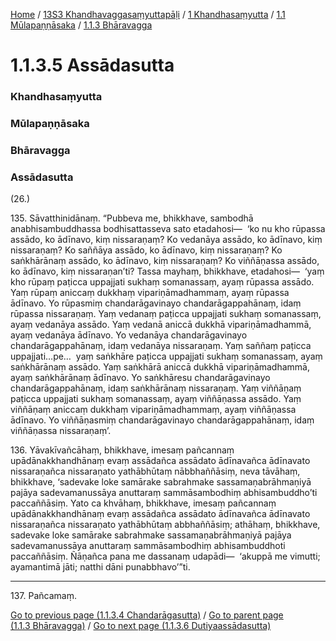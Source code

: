 
[Home](/) / [13S3 Khandhavaggasaṃyuttapāḷi](../../../../13S3.md) / [1 Khandhasaṃyutta](../../../1.md) / [1.1 Mūlapaṇṇāsaka](../../1.1.md) / [1.1.3 Bhāravagga](../1.1.3.md)

# 1.1.3.5 Assādasutta

### Khandhasaṃyutta

### Mūlapaṇṇāsaka

### Bhāravagga

### Assādasutta

(26.)

135\. Sāvatthinidānaṃ. “Pubbeva me, bhikkhave, sambodhā anabhisambuddhassa bodhisattasseva sato etadahosi—  ‘ko nu kho rūpassa assādo, ko ādīnavo, kiṃ nissaraṇaṃ? Ko vedanāya assādo, ko ādīnavo, kiṃ nissaraṇaṃ? Ko saññāya assādo, ko ādīnavo, kiṃ nissaraṇaṃ? Ko saṅkhārānaṃ assādo, ko ādīnavo, kiṃ nissaraṇaṃ? Ko viññāṇassa assādo, ko ādīnavo, kiṃ nissaraṇan’ti? Tassa mayhaṃ, bhikkhave, etadahosi—  ‘yaṃ kho rūpaṃ paṭicca uppajjati sukhaṃ somanassaṃ, ayaṃ rūpassa assādo. Yaṃ rūpaṃ aniccaṃ dukkhaṃ vipariṇāmadhammaṃ, ayaṃ rūpassa ādīnavo. Yo rūpasmiṃ chandarāgavinayo chandarāgappahānaṃ, idaṃ rūpassa nissaraṇaṃ. Yaṃ vedanaṃ paṭicca uppajjati sukhaṃ somanassaṃ, ayaṃ vedanāya assādo. Yaṃ vedanā aniccā dukkhā vipariṇāmadhammā, ayaṃ vedanāya ādīnavo. Yo vedanāya chandarāgavinayo chandarāgappahānaṃ, idaṃ vedanāya nissaraṇaṃ. Yaṃ saññaṃ paṭicca uppajjati…pe…  yaṃ saṅkhāre paṭicca uppajjati sukhaṃ somanassaṃ, ayaṃ saṅkhārānaṃ assādo. Yaṃ saṅkhārā aniccā dukkhā vipariṇāmadhammā, ayaṃ saṅkhārānaṃ ādīnavo. Yo saṅkhāresu chandarāgavinayo chandarāgappahānaṃ, idaṃ saṅkhārānaṃ nissaraṇaṃ. Yaṃ viññāṇaṃ paṭicca uppajjati sukhaṃ somanassaṃ, ayaṃ viññāṇassa assādo. Yaṃ viññāṇaṃ aniccaṃ dukkhaṃ vipariṇāmadhammaṃ, ayaṃ viññāṇassa ādīnavo. Yo viññāṇasmiṃ chandarāgavinayo chandarāgappahānaṃ, idaṃ viññāṇassa nissaraṇaṃ’.

136\. Yāvakīvañcāhaṃ, bhikkhave, imesaṃ pañcannaṃ upādānakkhandhānaṃ evaṃ assādañca assādato ādīnavañca ādīnavato nissaraṇañca nissaraṇato yathābhūtaṃ nābbhaññāsiṃ, neva tāvāhaṃ, bhikkhave, ‘sadevake loke samārake sabrahmake sassamaṇabrāhmaṇiyā pajāya sadevamanussāya anuttaraṃ sammāsambodhiṃ abhisambuddho’ti paccaññāsiṃ. Yato ca khvāhaṃ, bhikkhave, imesaṃ pañcannaṃ upādānakkhandhānaṃ evaṃ assādañca assādato ādīnavañca ādīnavato nissaraṇañca nissaraṇato yathābhūtaṃ abbhaññāsiṃ; athāhaṃ, bhikkhave, sadevake loke samārake sabrahmake sassamaṇabrāhmaṇiyā pajāya sadevamanussāya anuttaraṃ sammāsambodhiṃ abhisambuddhoti paccaññāsiṃ. Ñāṇañca pana me dassanaṃ udapādi—  ‘akuppā me vimutti; ayamantimā jāti; natthi dāni punabbhavo’”ti.

---

137\. Pañcamaṃ.



[Go to previous page (1.1.3.4 Chandarāgasutta)](1.1.3.4.md) / [Go to parent page (1.1.3 Bhāravagga)](../1.1.3.md) / [Go to next page (1.1.3.6 Dutiyaassādasutta)](1.1.3.6.md)


